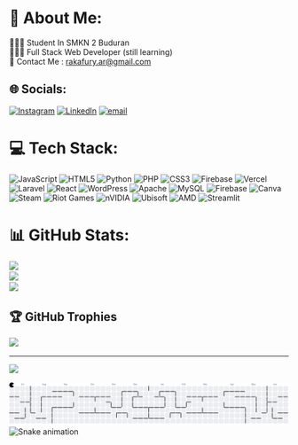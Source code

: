 # 💫 About Me:
👨🏻‍🎓 Student In SMKN 2 Buduran<br>🧑🏻‍💻 Full Stack Web Developer (still learning)<br>📧 Contact Me : rakafury.ar@gmail.com


## 🌐 Socials:
[![Instagram](https://img.shields.io/badge/Instagram-%23E4405F.svg?logo=Instagram&logoColor=white)](https://instagram.com/its.rakax) [![LinkedIn](https://img.shields.io/badge/LinkedIn-%230077B5.svg?logo=linkedin&logoColor=white)](https://linkedin.com/in/RakaAditya) [![email](https://img.shields.io/badge/Email-D14836?logo=gmail&logoColor=white)](mailto:rakafury.ar@gmail.com) 

# 💻 Tech Stack:
![JavaScript](https://img.shields.io/badge/javascript-%23323330.svg?style=flat&logo=javascript&logoColor=%23F7DF1E) ![HTML5](https://img.shields.io/badge/html5-%23E34F26.svg?style=flat&logo=html5&logoColor=white) ![Python](https://img.shields.io/badge/python-3670A0?style=flat&logo=python&logoColor=ffdd54) ![PHP](https://img.shields.io/badge/php-%23777BB4.svg?style=flat&logo=php&logoColor=white) ![CSS3](https://img.shields.io/badge/css3-%231572B6.svg?style=flat&logo=css3&logoColor=white) ![Firebase](https://img.shields.io/badge/firebase-%23039BE5.svg?style=flat&logo=firebase) ![Vercel](https://img.shields.io/badge/vercel-%23000000.svg?style=flat&logo=vercel&logoColor=white) ![Laravel](https://img.shields.io/badge/laravel-%23FF2D20.svg?style=flat&logo=laravel&logoColor=white) ![React](https://img.shields.io/badge/react-%2320232a.svg?style=flat&logo=react&logoColor=%2361DAFB) ![WordPress](https://img.shields.io/badge/WordPress-%23117AC9.svg?style=flat&logo=WordPress&logoColor=white) ![Apache](https://img.shields.io/badge/apache-%23D42029.svg?style=flat&logo=apache&logoColor=white) ![MySQL](https://img.shields.io/badge/mysql-4479A1.svg?style=flat&logo=mysql&logoColor=white) ![Firebase](https://img.shields.io/badge/firebase-a08021?style=flat&logo=firebase&logoColor=ffcd34) ![Canva](https://img.shields.io/badge/Canva-%2300C4CC.svg?style=flat&logo=Canva&logoColor=white) ![Steam](https://img.shields.io/badge/steam-%23000000.svg?style=flat&logo=steam&logoColor=white) ![Riot Games](https://img.shields.io/badge/riotgames-D32936.svg?style=flat&logo=riotgames&logoColor=white) ![nVIDIA](https://img.shields.io/badge/nVIDIA-%2376B900.svg?style=flat&logo=nVIDIA&logoColor=white) ![Ubisoft](https://img.shields.io/badge/Ubisoft-%23F5F5F5.svg?style=flat&logo=Ubisoft&logoColor=black) ![AMD](https://img.shields.io/badge/AMD-%23000000.svg?style=flat&logo=amd&logoColor=white) ![Streamlit](https://img.shields.io/badge/Streamlit-%23FE4B4B.svg?style=flat&logo=streamlit&logoColor=white)
# 📊 GitHub Stats:
![](https://github-readme-stats.vercel.app/api?username=RakaAditya3&theme=dark&hide_border=false&include_all_commits=true&count_private=true)<br/>
![](https://nirzak-streak-stats.vercel.app/?user=RakaAditya3&theme=dark&hide_border=false)<br/>
![](https://github-readme-stats.vercel.app/api/top-langs/?username=RakaAditya3&theme=dark&hide_border=false&include_all_commits=true&count_private=true&layout=compact)

## 🏆 GitHub Trophies
![](https://github-profile-trophy.vercel.app/?username=RakaAditya3&theme=dark&no-frame=true&no-bg=false&margin-w=4)

---
[![](https://visitcount.itsvg.in/api?id=RakaAditya3&icon=0&color=0)](https://visitcount.itsvg.in)

<picture>
  <source media="(prefers-color-scheme: dark)" srcset="https://raw.githubusercontent.com/RakaAditya3/RakaAditya3/output/pacman-contribution-graph-dark.svg">
  <source media="(prefers-color-scheme: light)" srcset="https://raw.githubusercontent.com/RakaAditya3/RakaAditya3/output/pacman-contribution-graph.svg">
  <img alt="pacman contribution graph" src="https://raw.githubusercontent.com/RakaAditya3/RakaAditya3/output/pacman-contribution-graph.svg">
</picture>

<img src="https://raw.githubusercontent.com/RakaAditya3/RakaAditya3/output/snake.svg" alt="Snake animation" />

###
###
<!-- Proudly created with GPRM ( https://gprm.itsvg.in ) -->
